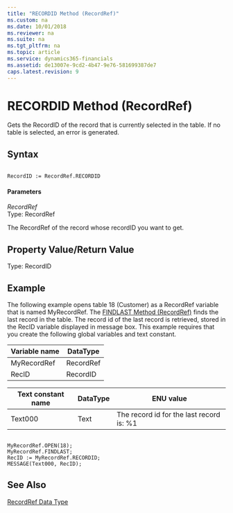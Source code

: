 ```yaml
---
title: "RECORDID Method (RecordRef)"
ms.custom: na
ms.date: 10/01/2018
ms.reviewer: na
ms.suite: na
ms.tgt_pltfrm: na
ms.topic: article
ms.service: dynamics365-financials
ms.assetid: de13007e-9cd2-4b47-9e76-581699387de7
caps.latest.revision: 9
---
```


 

# RECORDID Method (RecordRef)
Gets the RecordID of the record that is currently selected in the table. If no table is selected, an error is generated.  
  
## Syntax  
  
```  
  
RecordID := RecordRef.RECORDID  
```  
  
#### Parameters  
 *RecordRef*  
 Type: RecordRef  
  
 The RecordRef of the record whose recordID you want to get.  
  
## Property Value/Return Value  
 Type: RecordID  
  
## Example  
 The following example opens table 18 \(Customer\) as a RecordRef variable that is named MyRecordRef. The [FINDLAST Method \(RecordRef\)](devenv-FINDLAST-Method-RecordRef.md) finds the last record in the table. The record id of the last record is retrieved, stored in the RecID variable displayed in message box. This example requires that you create the following global variables and text constant.  
  
|Variable name|DataType|  
|-------------------|--------------|  
|MyRecordRef|RecordRef|  
|RecID|RecordID|  
  
|Text constant name|DataType|ENU value|  
|------------------------|--------------|---------------|  
|Text000|Text|The record id for the last record is: %1|  
  
```  
  
MyRecordRef.OPEN(18);  
MyRecordRef.FINDLAST;  
RecID := MyRecordRef.RECORDID;  
MESSAGE(Text000, RecID);  
```  
  
## See Also  
 [RecordRef Data Type](../datatypes/devenv-RecordRef-Data-Type.md)